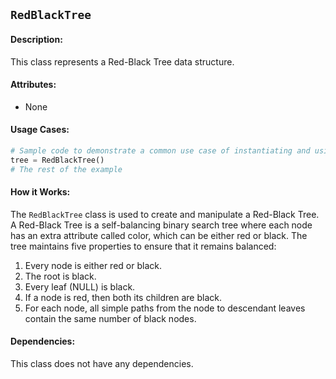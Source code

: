 ## `RedBlackTree`

#### Description:
This class represents a Red-Black Tree data structure.

#### Attributes:
- None

#### Usage Cases:

```python
# Sample code to demonstrate a common use case of instantiating and using the class
tree = RedBlackTree()
# The rest of the example
```

#### How it Works:
The `RedBlackTree` class is used to create and manipulate a Red-Black Tree. A Red-Black Tree is a self-balancing binary search tree where each node has an extra attribute called color, which can be either red or black. The tree maintains five properties to ensure that it remains balanced:
1. Every node is either red or black.
2. The root is black.
3. Every leaf (NULL) is black.
4. If a node is red, then both its children are black.
5. For each node, all simple paths from the node to descendant leaves contain the same number of black nodes.

#### Dependencies:
This class does not have any dependencies.